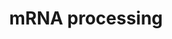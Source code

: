 ---
annotations:
- id: PW:0001073
  parent: regulatory pathway
  type: Pathway Ontology
  value: spliceosome pathway
authors:
- Nsalomonis
- MaintBot
- Khanspers
- Ddigles
- LWackers
- AlexanderPico
citedin:
- link: PMC12309373
  title: 'Cluefish: mining the dark matter of transcriptional data series with over-representation
    analysis enhanced by aggregated biological prior knowledge (2025)'
description: 'This process describes the conversion of precursor messenger RNA into
  mature messenger RNA (mRNA). The pre-mRNA molecule undergoes three main modifications.
  These modifications are 5'' capping, 3'' polyadenylation, and RNA splicing, which
  occur in the cell nucleus before the RNA is translated.  5'' Capping: Capping of
  the pre-mRNA involves the addition of 7-methylguanosine (m7G) to the 5'' end. The
  cap protects the 5'' end of the primary RNA transcript from attack by ribonucleases
  that have specificity to the 3''5'' phosphodiester bonds.  3'' Processing: The pre-mRNA
  processing at the 3'' end of the RNA molecule involves cleavage of its 3'' end and
  then the addition of about 200 adenine residues to form a poly(A) tail. As the poly(A)
  tails is synthesised, it binds multiple copies of poly(A) binding protein, which
  protects the 3''end from ribonuclease digestion.  Splicing: RNA splicing is the
  process by which introns, regions of RNA that do not code for protein, are removed
  from the pre-mRNA and the remaining exons connected to re-form a single continuous
  molecule.  Description adapted from Wikipedia: http://en.wikipedia.org/wiki/Post-transcriptional_modification'
last-edited: 2022-05-18
organisms:
- Danio rerio
redirect_from:
- /index.php/Pathway:WP467
- /instance/WP467
- /instance/WP467_r122797
revision: r122797
schema-jsonld:
- '@context': https://schema.org/
  '@id': https://wikipathways.github.io/pathways/WP467.html
  '@type': Dataset
  creator:
    '@type': Organization
    name: WikiPathways
  description: 'This process describes the conversion of precursor messenger RNA into
    mature messenger RNA (mRNA). The pre-mRNA molecule undergoes three main modifications.
    These modifications are 5'' capping, 3'' polyadenylation, and RNA splicing, which
    occur in the cell nucleus before the RNA is translated.  5'' Capping: Capping
    of the pre-mRNA involves the addition of 7-methylguanosine (m7G) to the 5'' end.
    The cap protects the 5'' end of the primary RNA transcript from attack by ribonucleases
    that have specificity to the 3''5'' phosphodiester bonds.  3'' Processing: The
    pre-mRNA processing at the 3'' end of the RNA molecule involves cleavage of its
    3'' end and then the addition of about 200 adenine residues to form a poly(A)
    tail. As the poly(A) tails is synthesised, it binds multiple copies of poly(A)
    binding protein, which protects the 3''end from ribonuclease digestion.  Splicing:
    RNA splicing is the process by which introns, regions of RNA that do not code
    for protein, are removed from the pre-mRNA and the remaining exons connected to
    re-form a single continuous molecule.  Description adapted from Wikipedia: http://en.wikipedia.org/wiki/Post-transcriptional_modification'
  keywords:
  - DHX38
  - DHX9
  - DNAJC8
  - EFTUD2
  - HEAB
  - NCBP1
  - POLR2A
  - PRPF8
  - PSKH1
  - RBMX
  - RNMT
  - SF3A3
  - SFRS4
  - SNRPB
  - SNRPD3
  - SRPK2
  - c20orf14
  - cd2bp2
  - cdc40
  - celf4
  - clk2a
  - clk2b
  - clk4a
  - clk4b
  - cpsf1
  - cpsf2
  - cpsf3
  - cpsf5
  - cstf1
  - cstf2
  - cstf3
  - cugbp1
  - cugbp2
  - ddx1
  - ddx20
  - dhx15
  - dhx16
  - dhx8
  - dicer1
  - fus
  - hnrnpa3
  - hnrnpc
  - hnrnpd
  - hnrnph1l
  - hnrnpk
  - hnrnpm
  - hnrnpr
  - hnrpa1
  - hnrpab
  - hnrpl
  - hnrpu
  - lsm7
  - mettl3
  - nar
  - ncbp2
  - nono
  - nxf1
  - pabn1
  - papola
  - pcbp2
  - phf5a
  - ppm1g
  - prmt1
  - prmt2
  - prpf18
  - prpf3
  - prpf4
  - prpf40a
  - prpf4bb
  - ptbp1a
  - ptbp2a
  - ptbp2b
  - rbm17
  - rbm5
  - rngtt
  - rnpc2
  - rnps1
  - sf3a1
  - sf3a2
  - sf3b1
  - sf3b2
  - sf3b4
  - sf3b5
  - sfpq
  - sfrs1
  - sfrs10
  - sfrs16
  - sfrs3
  - sfrs5a
  - sfrs5b
  - sfrs6a
  - sfrs6b
  - sfswap
  - smc1al
  - smx5
  - snrp70
  - snrpa
  - snrpa1
  - snrpb
  - snrpb2
  - snrpd1
  - snrpd2
  - snrpe
  - snrpfl
  - snrpg
  - spop
  - srek1
  - srp54
  - srpk1
  - srrm1
  - srsf10a
  - srsf10b
  - srsf2b
  - srsf7a
  - srsf9
  - ssfa1
  - sugp1
  - supt5h
  - tmed10
  - txnl4a
  - u2af1
  - wdr57
  - xrn2
  - ybx1
  - zgc:55440
  - zgc:77804
  license: CC0
  name: mRNA processing
seo: CreativeWork
title: mRNA processing
wpid: WP467
---